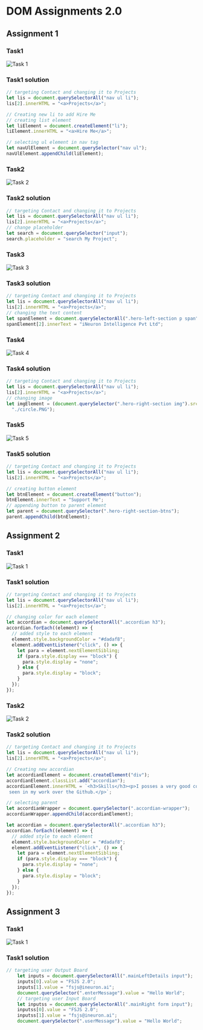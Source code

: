 # DOM Assignments 2.0

## Assignment 1

### Task1

![Task 1](./DOM%20Assignment%202.0%201%2C2%2C3/firstAssignmentImage/task1Output.png)

### Task1 solution

```JavaScript
// targeting Contact and changing it to Projects
let lis = document.querySelectorAll("nav ul li");
lis[2].innerHTML = "<a>Projects</a>";

// Creating new li to add Hire Me
// creating list element
let liElement = document.createElement("li");
liElement.innerHTML = "<a>Hire Me</a>";

// selecting ul element in nav tag
let navUlElement = document.querySelector("nav ul");
navUlElement.appendChild(liElement);
```

### Task2

![Task 2](./DOM%20Assignment%202.0%201%2C2%2C3/firstAssignmentImage/task2Output.png)

### Task2 solution

```JavaScript
// targeting Contact and changing it to Projects
let lis = document.querySelectorAll("nav ul li");
lis[2].innerHTML = "<a>Projects</a>";
// change placeholder
let search = document.querySelector("input");
search.placeholder = "search My Project";
```

### Task3

![Task 3](./DOM%20Assignment%202.0%201%2C2%2C3/firstAssignmentImage/task3Output.png)

### Task3 solution

```JavaScript
// targeting Contact and changing it to Projects
let lis = document.querySelectorAll("nav ul li");
lis[2].innerHTML = "<a>Projects</a>";
// changing the text content
let spanElement = document.querySelectorAll(".hero-left-section p span");
spanElement[2].innerText = "iNeuron Intelligence Pvt Ltd";
```

### Task4

![Task 4](./DOM%20Assignment%202.0%201%2C2%2C3/firstAssignmentImage/task4Output.png)

### Task4 solution

```JavaScript
// targeting Contact and changing it to Projects
let lis = document.querySelectorAll("nav ul li");
lis[2].innerHTML = "<a>Projects</a>";
// changing image
let imgElement = (document.querySelector(".hero-right-section img").src =
  "./circle.PNG");
```

### Task5

![Task 5](./DOM%20Assignment%202.0%201%2C2%2C3/firstAssignmentImage/task5Output.png)

### Task5 solution

```JavaScript
// targeting Contact and changing it to Projects
let lis = document.querySelectorAll("nav ul li");
lis[2].innerHTML = "<a>Projects</a>";

// creating button element
let btnElement = document.createElement("button");
btnElement.innerText = "Support Me";
// appending button to parent element
let parent = document.querySelector(".hero-right-section-btns");
parent.appendChild(btnElement);

```

## Assignment 2

### Task1

![Task 1](./DOM%20Assignment%202.0%201%2C2%2C3/secondAssignmentImage/task1Output.png)

### Task1 solution

```JavaScript
// targeting Contact and changing it to Projects
let lis = document.querySelectorAll("nav ul li");
lis[2].innerHTML = "<a>Projects</a>";

// changing color for each element
let accordian = document.querySelectorAll(".accordian h3");
accordian.forEach((element) => {
  // added style to each element
  element.style.backgroundColor = "#dadaf8";
  element.addEventListener("click", () => {
    let para = element.nextElementSibling;
    if (para.style.display === "block") {
      para.style.display = "none";
    } else {
      para.style.display = "block";
    }
  });
});

```

### Task2

![Task 2](./DOM%20Assignment%202.0%201%2C2%2C3/secondAssignmentImage/task2Output.png)

### Task2 solution

```JavaScript
// targeting Contact and changing it to Projects
let lis = document.querySelectorAll("nav ul li");
lis[2].innerHTML = "<a>Projects</a>";

// Creating new accordian
let accordianElement = document.createElement("div");
accordianElement.classList.add("accordian");
accordianElement.innerHTML = `<h3>Skills</h3><p>I posses a very good command over the Full Stack Development technologies like MERN which can be
 seen in my work over the Github.</p>`;

// selecting parent
let accordianWrapper = document.querySelector(".accordian-wrapper");
accordianWrapper.appendChild(accordianElement);

let accordian = document.querySelectorAll(".accordian h3");
accordian.forEach((element) => {
  // added style to each element
  element.style.backgroundColor = "#dadaf8";
  element.addEventListener("click", () => {
    let para = element.nextElementSibling;
    if (para.style.display === "block") {
      para.style.display = "none";
    } else {
      para.style.display = "block";
    }
  });
});

```

## Assignment 3

### Task1

![Task 1](./DOM%20Assignment%202.0%201%2C2%2C3/thirdAssignmentImage/task1Output.png)

### Task1 solution

```JavaScript
// targeting user Output Board
    let inputs = document.querySelectorAll(".mainLeftDetails input");
    inputs[0].value = "FSJS 2.0";
    inputs[1].value = "fsjs@ineuron.ai";
    document.querySelector(".enterMessage").value = "Hello World";
    // targeting user Input Board
    let inputss = document.querySelectorAll(".mainRight form input");
    inputss[0].value = "FSJS 2.0";
    inputss[1].value = "fsjs@ineuron.ai";
    document.querySelector(".userMessage").value = "Hello World";

```
